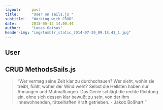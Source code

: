 ```yaml
---
layout:     post
title:      "User on sails.js "
subtitle:   "Working with CRUD"
date:       2015-05-12 14:00:44
author:     "Lucas Gatsas"
header-img: "img/tumblr_static_2014-07-30_09.18.41_1.jpg"
---
```

<h2 class="section-heading">User </h2>
<h2 class="section-heading">CRUD MethodsSails.js</h2>



<blockquote>
“Wer vermag seine Zeit klar zu durchschauen? Wer sieht, wohin sie treibt, fühlt, woher der Wind weht? Selbst die Hellsten haben nur Ahnungen und Mutmaßungen. Das Genie schlägt die rechte Richtung ein, ohne sich dessen klar bewußt zu sein, von der ihm innewohnenden, rätselhaften Kraft getrieben. - Jakob Boßhart  ” 
</blockquote>

